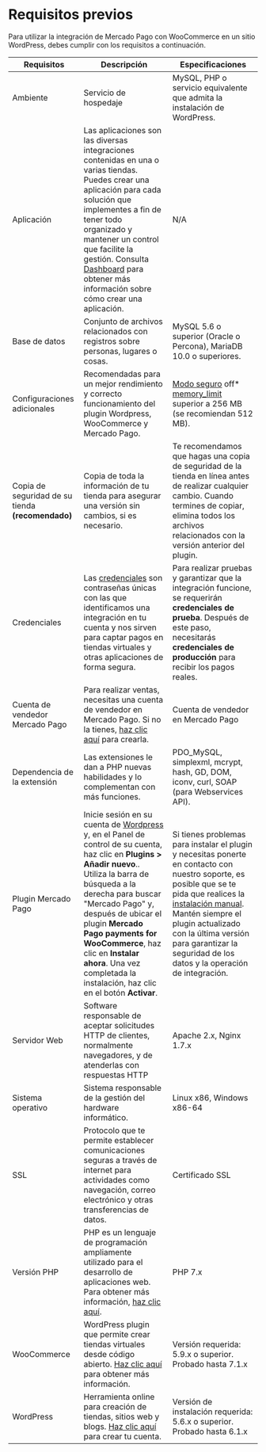 # Requisitos previos

Para utilizar la integración de Mercado Pago con WooCommerce en un sitio WordPress, debes cumplir con los requisitos a continuación.

| Requisitos | Descripción | Especificaciones |
| --- | --- | --- |
| Ambiente | Servicio de hospedaje |  MySQL, PHP o servicio equivalente que admita la instalación de WordPress.  |
| Aplicación | Las aplicaciones son las diversas integraciones contenidas en una o varias tiendas. Puedes crear una aplicación para cada solución que implementes a fin de tener todo organizado y mantener un control que facilite la gestión. Consulta [Dashboard](/developers/es/docs/woocommerce/additional-content/your-integrations/introduction) para obtener más información sobre cómo crear una aplicación. | N/A |
| Base de datos | Conjunto de archivos relacionados con registros sobre personas, lugares o cosas. | MySQL 5.6 o superior (Oracle o Percona), MariaDB 10.0 o superiores. |
| Configuraciones adicionales | Recomendadas para un mejor rendimiento y correcto funcionamiento del plugin Wordpress, WooCommerce y Mercado Pago. | [Modo seguro](https://wordpress.org/plugins/safe-mode/) off* [memory_limit](https://docs.woocommerce.com/document/increasing-the-wordpress-memory-limit/) superior a 256 MB (se recomiendan 512 MB). |
| Copia de seguridad de su tienda **(recomendado)** | Copia de toda la información de tu tienda para asegurar una versión sin cambios, si es necesario. | Te recomendamos que hagas una copia de seguridad de la tienda en línea antes de realizar cualquier cambio. Cuando termines de copiar, elimina todos los archivos relacionados con la versión anterior del plugin. |
| Credenciales | Las [credenciales](/developers/es/docs/woocommerce/additional-content/credentials) son contraseñas únicas con las que identificamos una integración en tu cuenta y nos sirven para captar pagos en tiendas virtuales y otras aplicaciones de forma segura. | Para realizar pruebas y garantizar que la integración funcione, se requerirán **credenciales de prueba**. Después de este paso, necesitarás **credenciales de producción** para recibir los pagos reales. |
| Cuenta de vendedor Mercado Pago | Para realizar ventas, necesitas una cuenta de vendedor en Mercado Pago. Si no la tienes, [haz clic aquí](https://www.mercadopago[FAKER][URL][DOMAIN]/hub/registration/landing) para crearla. | Cuenta de vendedor en Mercado Pago |
| Dependencia de la extensión | Las extensiones le dan a PHP nuevas habilidades y lo complementan con más funciones. | PDO_MySQL, simplexml, mcrypt, hash, GD, DOM, iconv, curl, SOAP (para Webservices API).  |
| Plugin Mercado Pago | Inicie sesión en su cuenta de [Wordpress](https://wordpress.com/) y, en el Panel de control de su cuenta, haz clic en **Plugins > Añadir nuevo**.. Utiliza la barra de búsqueda a la derecha para buscar "Mercado Pago" y, después de ubicar el plugin **Mercado Pago payments for WooCommerce**, haz clic en **Instalar ahora**. Una vez completada la instalación, haz clic en el botón **Activar**.| Si tienes problemas para instalar el plugin y necesitas ponerte en contacto con nuestro soporte, es posible que se te pida que realices la [instalación manual](/developers/es/docs/woocommerce/how-tos/install-module-manualmente). Mantén siempre el plugin actualizado con la última versión para garantizar la seguridad de los datos y la operación de integración. |
| Servidor Web | Software responsable de aceptar solicitudes HTTP de clientes, normalmente navegadores, y de atenderlas con respuestas HTTP | Apache 2.x, Nginx 1.7.x|
| Sistema operativo | Sistema responsable de la gestión del hardware informático. | Linux x86, Windows x86-64 |
| SSL | Protocolo que te permite establecer comunicaciones seguras a través de internet para actividades como navegación, correo electrónico y otras transferencias de datos. | Certificado SSL |
| Versión PHP | PHP es un lenguaje de programación ampliamente utilizado para el desarrollo de aplicaciones web. Para obtener más información, [haz clic aquí](https://www.php.net/). | PHP 7.x |
| WooCommerce | WordPress plugin que permite crear tiendas virtuales desde código abierto. [Haz clic aquí](https://woocommerce.com/es-es/woocommerce-features/) para obtener más información. | Versión requerida: 5.9.x o superior. Probado hasta 7.1.x |
| WordPress | Herramienta online para creación de tiendas, sitios web y blogs. [Haz clic aquí](https://es.wordpress.org/) para crear tu cuenta. | Versión de instalación requerida: 5.6.x o superior. Probado hasta 6.1.x |